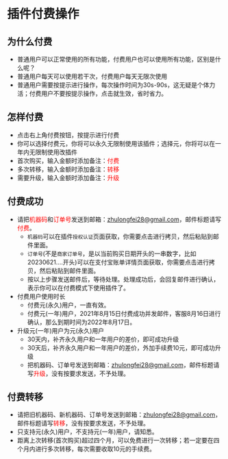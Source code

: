 # 插件付费操作

## 为什么付费
* 普通用户可以正常使用<font name="nameForCN" color="red"></font>的所有功能，付费用户也可以使用所有功能，区别是什么呢？
* 普通用户每天可以使用若干次，付费用户每天无限次使用
* 普通用户需要按提示进行操作，每次操作时间为30s-90s，这无疑是个体力活；付费用户不要按提示操作，点击就生效，省时省力。

## 怎样付费
* 点击右上角付费按钮，按提示进行付费
* 你可以选择付费<font name="amountForPermanent" color="red"></font>元，你将可以永久无限制使用该插件；选择<font name="amountForTemporary" color="red"></font>元，你将可以在一年内无限制使用改插件
* 首次购买，输入金额时添加备注：<font name="nameForEN" color="red"></font><font color="red">付费</font>
* 多次转移，输入金额时添加备注：<font name="nameForEN" color="red"></font><font color="red">转移</font>
* 需要升级，输入金额时添加备注：<font name="nameForEN" color="red"></font><font color="red">升级</font>

## 付费成功
* 请把<font color="red">机器码</font>和<font color="red">订单号</font>发送到邮箱：<font color="red">zhulongfei28@gmail.com</font>，邮件标题请写<font name="nameForEN" color="red"></font><font color="red">付费</font>。
  * `机器码`可以在插件`授权认证`页面获取，你需要点击进行拷贝，然后粘贴到邮件里面。
  * `订单号`(不是`商家订单号`，是以当前购买日期开头的一串数字，比如20230621....开头)可以在支付宝账单详情页面获取，你需要点击进行拷贝，然后粘贴到邮件里面。
  * 按以上步骤发送邮件后，等待处理。处理成功后，会回复邮件进行确认，表示你可以在付费模式下使用插件了。
* 付费用户使用时长
  * 付费<font name="amountForPermanent" color="red"></font>元(永久)用户，一直有效。
  * 付费<font name="amountForTemporary" color="red"></font>元(一年)用户，2021年8月15日付费成功并发邮件，客服8月16日进行确认，那么到期时间为2022年8月17日。
* 升级<font name="amountForTemporary" color="red"></font>元(一年)用户为<font name="amountForPermanent" color="red"></font>元(永久)用户
  * 30天内，补齐永久用户和一年用户的差价，即可成功升级
  * 30天后，补齐永久用户和一年用户的差价，外加手续费10元，即可成功升级
  * 把机器码、订单号发送到邮箱：<font color="red">zhulongfei28@gmail.com</font>，邮件标题请写<font name="nameForEN" color="red"></font><font color="red">升级</font>，没有按要求发送，不予处理。

## 付费转移
* 请把旧机器码、新机器码、订单号发送到邮箱：<font color="red">zhulongfei28@gmail.com</font>，邮件标题请写<font name="nameForEN" color="red"></font><font color="red">转移</font>，没有按要求发送，不予处理。
* 只支持<font name="amountForPermanent" color="red"></font>元(永久)用户，不支持<font name="amountForTemporary" color="red"></font>元(一年)用户，请知悉。
* 距离上次转移(首次购买)超过四个月，可以免费进行一次转移；若一定要在四个月内进行多次转移，每次需要收取10元的手续费。


